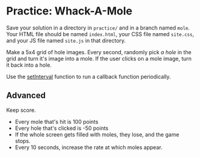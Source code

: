# Practice: Whack-A-Mole

Save your solution in a directory in `practice/` and in a branch named `mole`.
Your HTML file should be named `index.html`, your CSS file named `site.css`, and your JS file named `site.js` in that directory.

Make a 5x4 grid of hole images.
Every second, randomly pick _a hole_ in the grid and turn it's image into a mole.
If the user clicks on a mole image, turn it back into a hole.

Use the [setInterval](https://developer.mozilla.org/en-US/docs/Web/API/WindowTimers/setInterval) function to run a callback function periodically.

## Advanced

Keep score.

* Every mole that's hit is 100 points
* Every hole that's clicked is -50 points
* If the whole screen gets filled with moles, they lose, and the game stops.
* Every 10 seconds, increase the rate at which moles appear.
